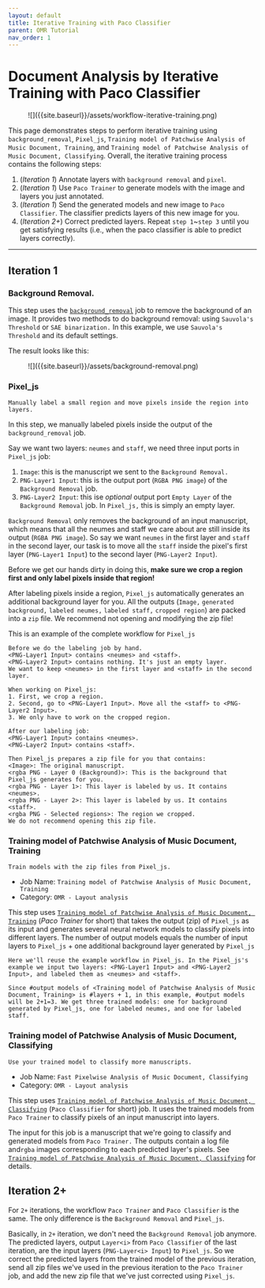 ```yaml
---
layout: default
title: Iterative Training with Paco Classifier
parent: OMR Tutorial
nav_order: 1
---
```

# Document Analysis by Iterative Training with Paco Classifier
<figure markdown="1">
![]({{site.baseurl}}/assets/workflow-iterative-training.png)
</figure>

This page demonstrates steps to perform iterative training using `background_removal`, `Pixel_js`, `Training model of Patchwise Analysis of Music Document, Training`, and `Training model of Patchwise Analysis of Music Document, Classifying`. Overall, the iterative training process contains the following steps:
1. (*Iteration 1*) Annotate layers with `background removal` and `pixel`.
2. (*Iteration 1*) Use `Paco Trainer` to generate models with the image and layers you just annotated.
3. (*Iteration 1*) Send the generated models and new image to `Paco Classifier`. The classifier predicts layers of this new image for you.
4. (*Iteration 2+*) Correct predicted layers. Repeat `step 1`~`step 3` until you get satisfying results (i.e., when the paco classifier is able to predict layers correctly).

---
## Iteration 1
### Background Removal.
This step uses the [`background_removal`](../overview/document-analysis.md#background-removal) job to remove the background of an image. It provides two methods to do background removal: using `Sauvola's Threshold` or `SAE binarization.` In this example, we use `Sauvola's Threshold` and its default settings.

The result looks like this:
<figure markdown="1">
![]({{site.baseurl}}/assets/background-removal.png)
</figure>


### Pixel_js
```
Manually label a small region and move pixels inside the region into layers.
```
In this step, we manually labeled pixels inside the output of the `background_removal` job.

Say we want two layers: `neumes` and `staff`, we need three input ports in `Pixel_js` job:
1. `Image`: this is the manuscript we sent to the `Background Removal.`
2. `PNG-Layer1 Input`: this is the output port (`RGBA PNG image`) of the `Background Removal` job. 
3. `PNG-Layer2 Input`: this ise *optional* output port `Empty Layer` of the `Background Removal` job. In `Pixel_js,` this is simply an empty layer.

`Background Removal` only removes the background of an input manuscript, which means that all the neumes and staff we care about are still inside its output (`RGBA PNG image`). So say we want `neumes` in the first layer and `staff` in the second layer, our task is to move all the `staff` inside the pixel's first layer (`PNG-Layer1 Input`) to the second layer (`PNG-Layer2 Input`).

Before we get our hands dirty in doing this, **make sure we crop a region first and only label pixels inside that region!**

After labeling pixels inside a region, `Pixel_js` automatically generates an additional background layer for you. All the outputs (`Image,` `generated background,` `labeled neumes,` `labeled staff,` `cropped region`) are packed into a `zip` file. We recommend not opening and modifying the zip file!

This is an example of the complete workflow for `Pixel_js`
```
Before we do the labeling job by hand.
<PNG-Layer1 Input> contains <neumes> and <staff>.
<PNG-Layer2 Input> contains nothing. It's just an empty layer.
We want to keep <neumes> in the first layer and <staff> in the second layer.

When working on Pixel_js:
1. First, we crop a region.
2. Second, go to <PNG-Layer1 Input>. Move all the <staff> to <PNG-Layer2 Input>.
3. We only have to work on the cropped region.

After our labeling job:
<PNG-Layer1 Input> contains <neumes>.
<PNG-Layer2 Input> contains <staff>.

Then Pixel_js prepares a zip file for you that contains:
<Image>: The original manuscript.
<rgba PNG - Layer 0 (Background)>: This is the background that Pixel_js generates for you.
<rgba PNG - Layer 1>: This layer is labeled by us. It contains <neumes>.
<rgba PNG - Layer 2>: This layer is labeled by us. It contains <staff>.
<rgba PNG - Selected regions>: The region we cropped.
We do not recommend opening this zip file.
```

### Training model of Patchwise Analysis of Music Document, Training
```
Train models with the zip files from Pixel_js.
```
* Job Name: `Training model of Patchwise Analysis of Music Document, Training`
* Category: `OMR - Layout analysis`

This step uses [`Training model of Patchwise Analysis of Music Document, Training`](../overview/document-analysis.md#paco-trainer) (*Paco Trainer* for short) that takes the output (zip) of `Pixel_js` as its input and generates several neural network models to classify pixels into different layers. The number of output models equals the number of input layers to `Pixel_js` + one additional background layer generated by `Pixel_js`

```
Here we'll reuse the example workflow in Pixel_js. In the Pixel_js's example we input two layers: <PNG-Layer1 Input> and <PNG-Layer2 Input>, and labeled them as <neumes> and <staff>.

Since #output models of <Training model of Patchwise Analysis of Music Document, Training> is #layers + 1, in this example, #output models will be 2+1=3. We get three trained models: one for background generated by Pixel_js, one for labeled neumes, and one for labeled staff.
```

### Training model of Patchwise Analysis of Music Document, Classifying
```
Use your trained model to classify more manuscripts.
```

* Job Name: `Fast Pixelwise Analysis of Music Document, Classifying`
* Category: `OMR - Layout analysis`

This step uses [`Training model of Patchwise Analysis of Music Document, Classifying`](../overview/document-analysis.md#paco-classifier) (`Paco Classifier` for short) job. It uses the trained models from `Paco Trainer` to classify pixels of an input manuscript into layers.

The input for this job is a manuscript that we're going to classify and generated models from `Paco Trainer.` The outputs contain a log file and`rgba` images corresponding to each predicted layer's pixels. See [`Training model of Patchwise Analysis of Music Document, Classifying`](../overview/document-analysis.md#paco-classifier) for details.

## Iteration 2+
For `2+` iterations, the workflow `Paco Trainer` and `Paco Classifier` is the same. The only difference is the `Background Removal` and `Pixel_js`.

Basically, in `2+` iteration, we don't need the `Background Removal` job anymore. The predicted layers, output `Layer<i>` from `Paco Classifier` of the last iteration, are the input layers (`PNG-Layer<i> Input`) to `Pixel_js`. So we correct the predicted layers from the trained model of the previous iteration, send all zip files we've used in the previous iteration to the `Paco Trainer` job, and add the new zip file that we've just corrected using `Pixel_js`.
